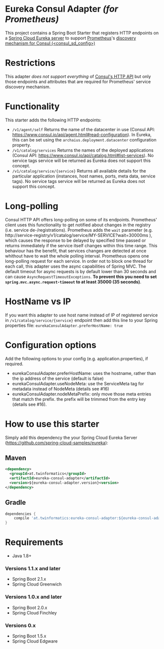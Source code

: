 # Eureka Consul Adapter _(for Prometheus)_

This project contains a Spring Boot Starter that registers HTTP endpoints on a [Spring Cloud Eureka server](https://cloud.spring.io/spring-cloud-netflix/) to support [Prometheus](https://prometheus.io/)'s 
[discovery mechanism for Consul (<consul_sd_config>)](https://prometheus.io/docs/prometheus/latest/configuration/configuration/#<consul_sd_config>)

# Restrictions
This adapter _does not support everything_ of [Consul's HTTP API](https://www.consul.io/api/index.html) 
but only those endpoints and attributes that are required for Prometheus' service discovery mechanism.

# Functionality

This starter adds the following HTTP endpoints:
- `/v1/agent/self` Returns the name of the datacenter in use (Consul API: https://www.consul.io/api/agent.html#read-configuration).
In Eureka, this can be set using the `archaius.deployment.datacenter` configuration property.
- `/v1/catalog/services` Returns the names of the deployed applications (Consul API: https://www.consul.io/api/catalog.html#list-services). 
No service tags service will be returned as Eureka does not support this concept.
- `/v1/catalog/service/{service}` Returns all available details for the particular application 
(instances, host names, ports, meta data, service tags). No service tags service will be returned as Eureka does not support this concept.

# Long-polling

Consul HTTP API offers long-polling on some of its endpoints. Prometheus' client uses this functionality to get 
notified about changes in the registry (i.e. service de-/registrations). Prometheus adds the `wait` parameter 
(e.g. http://service-registry/v1/catalog/service/MY-SERVICE?wait=30000ms ), which causes the response
to be delayed by specified time passed or returns immediately if the service itself changes within this time range.
This behaviour has the benefit, that services changes are detected at once whithout have to wait the whole polling interval.
Prometheus opens one long-polling request for each service. In order not to block one thread for each call, this adapter
uses the async capabilities of Spring MVC. The default timeout for async requests is by default lower than 30 seconds
 and can cause `AsyncRequestTimeoutExceptions`. **To prevent this you need to set `spring.mvc.async.request-timeout` to
 at least 35000 (35 seconds)**.

# HostName vs IP
If you want this adapter to use host name instead of IP of registered service in `/v1/catalog/service/{service}` endpoint then add this line to your Spring properties file: `eurekaConsulAdapter.preferHostName: true`  
  
# Configuration options
Add the following options to your config (e.g. application.properties), if required.
- eurekaConsulAdapter.preferHostName: uses the hostname, rather than the ip address of the service (default is false)
- eurekaConsulAdapter.useNodeMeta: use the ServiceMeta tag for metadata instead of NodeMeta (details see #16)
- eurekaConsulAdapter.nodeMetaPrefix: only move those meta entries that match the prefix. the prefix will be trimmed from the entry key (details see #16).

# How to use this starter

Simply add this dependency the your Spring Cloud Eureka Server (https://github.com/spring-cloud-samples/eureka):

## Maven
```xml
<dependency>
  <groupId>at.twinformatics</groupId>
  <artifactId>eureka-consul-adapter</artifactId>
  <version>${eureka-consul-adapter.version}<version>
</dependency>
```

## Gradle
```groovy
dependencies {
    compile 'at.twinformatics:eureka-consul-adapter:${eureka-consul-adapter.version}'
}
```

# Requirements

- Java 1.8+

### Versions 1.1.x and later
- Spring Boot 2.1.x
- Spring Cloud Greenwich

### Versions 1.0.x and later
- Spring Boot 2.0.x
- Spring Cloud Finchley

### Versions 0.x
- Spring Boot 1.5.x 
- Spring Cloud Edgware


